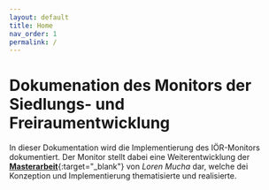 ```yaml
---
layout: default
title: Home
nav_order: 1
permalink: /
---
```


# Dokumenation des Monitors der Siedlungs- und Freiraumentwicklung

In dieser Dokumentation wird die Implementierung des IÖR-Monitors dokumentiert. Der Monitor stellt dabei eine Weiterentwicklung der [**Masterarbeit**]({{site.baseurl}}/assets/data/ma.pdf){:target="_blank"} von _Loren Mucha_ dar, welche dei Konzeption und Implementierung thematisierte und realisierte.

